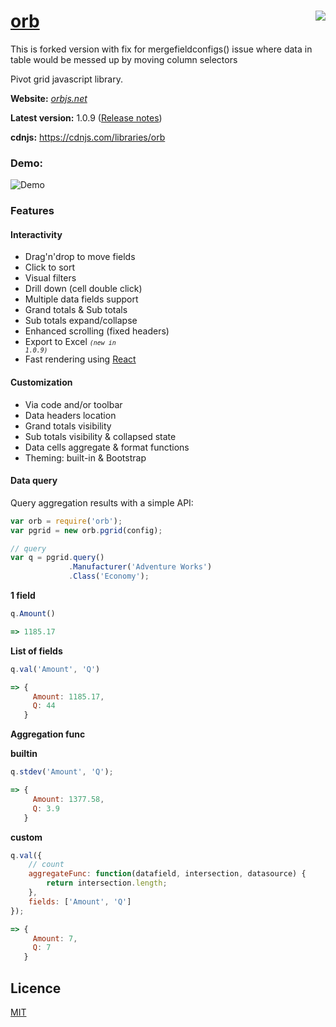 # [orb](http://orbjs.net/)[<img align="right" src="https://nodei.co/npm/orb.png?compact=true"/>](https://www.npmjs.com/package/orb-fix-for-data-switch)
This is forked version with fix for mergefieldconfigs() issue where data in table would be messed up by moving column selectors

Pivot grid javascript library.

**Website:** *[orbjs.net](http://orbjs.net/)*

**Latest version:** 1.0.9 ([Release notes](http://orbjs.net/downloads.html#rl))

**cdnjs:** https://cdnjs.com/libraries/orb

### Demo:

![Demo](http://i.imgur.com/xWw6n4t.gif)

### Features
#### Interactivity
- Drag'n'drop to move fields
- Click to sort
- Visual filters
- Drill down (cell double click)
- Multiple data fields support
- Grand totals &amp; Sub totals
- Sub totals expand/collapse
- Enhanced scrolling (fixed headers)
- Export to Excel <small>*<code>(new in 1.0.9)</code>*</small>
- Fast rendering using [React](http://facebook.github.io/react/index.html)

#### Customization
- Via code and/or toolbar
- Data headers location
- Grand totals visibility
- Sub totals visibility &amp; collapsed state
- Data cells aggregate &amp; format functions
- Theming: built-in & Bootstrap

#### Data query

Query aggregation results with a simple API:

```javascript
var orb = require('orb');
var pgrid = new orb.pgrid(config);

// query
var q = pgrid.query()
             .Manufacturer('Adventure Works')
             .Class('Economy');
```
**1 field**
```javascript
q.Amount()

=> 1185.17
```

**List of fields**
```javascript
q.val('Amount', 'Q')

=> {
     Amount: 1185.17,
     Q: 44
   }
```


**Aggregation func**

**builtin**
```javascript
q.stdev('Amount', 'Q');

=> {
     Amount: 1377.58,
     Q: 3.9
   }
```
**custom**
```javascript
q.val({
    // count
    aggregateFunc: function(datafield, intersection, datasource) {
        return intersection.length;
    },
    fields: ['Amount', 'Q']
});

=> {
     Amount: 7,
     Q: 7
   }
```


## Licence
[MIT](https://github.com/nnajm/orb/blob/master/LICENSE)
